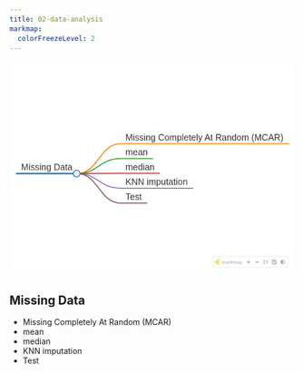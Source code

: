 ```yaml
---
title: 02-data-analysis
markmap:
  colorFreezeLevel: 2
---
```

![Mind Map](img/mindmap.png?)

## Missing Data
- Missing Completely At Random (MCAR)
- mean
- median
- KNN imputation
- Test